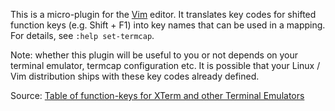 This is a micro-plugin for the [Vim](https://www.vim.org/) editor. It translates
key codes for shifted function keys (e.g. Shift + F1) into key names that can
be used in a mapping. For details, see `:help set-termcap`.

Note: whether this plugin will be useful to you or not depends on your terminal
emulator, termcap configuration etc. It is possible that your Linux / Vim
distribution ships with these key codes already defined.

Source: [Table of function-keys for XTerm and other Terminal Emulators](https://invisible-island.net/xterm/xterm-function-keys.html)
